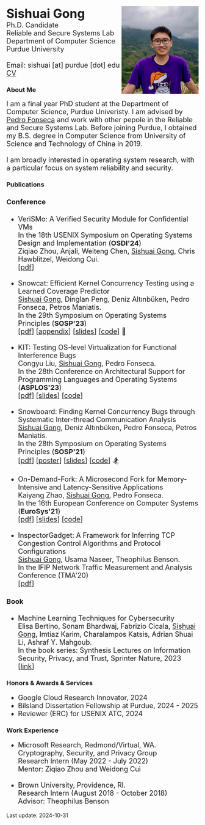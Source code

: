 <div class="introduction">
<div style="float:right; top:0;">
<img src="image/photo.jpg" height="230">
</div>
<div class="leftbox">
<p align="left">
<font size="6"><b>Sishuai Gong</b></font>
<br>
<font size="4">
Ph.D. Candidate
<br>Reliable and Secure Systems Lab
<br>Department of Computer Science
<br>Purdue University
<br>
<br>Email: sishuai [at] purdue [dot] edu
<br><a href="pdf/sishuai.pdf">CV</a>
</font>
</p>
</div>
</div>


<div class="introduction">
    <h3>About Me</h3>
    <font size="4">
    I am a final year PhD student at the Department of Computer Science, Purdue Univeristy. I am advised by <a href="https://www.cs.purdue.edu/homes/pfonseca/" style="white-space: nowrap;">Pedro Fonseca</a> and work with other pepole in the Reliable and Secure Systems Lab. Before joining Purdue, I obtained my B.S. degree in Computer Science from University of Science and Technology of China in 2019.
    <br>
    <br>I am broadly interested in operating system research, with a particular focus on system reliability and security.
    </font>
</div>



<div>
    <h3>Publications</h3>
    <font size="4">
    <h4>Conference</h4>
    <ul>
        <li>
            VeriSMo: A Verified Security Module for Confidential VMs
            <br>
            In the 18th USENIX Symposium on Operating Systems Design and Implementation (<b>OSDI'24</b>)
            <br>
            Ziqiao Zhou, Anjali, Weiteng Chen, <u>Sishuai Gong</u>, Chris Hawblitzel, Weidong Cui.
            <br>
            [<a href="pdf/osdi24-verismo.pdf">pdf</a>]
        </li>
        <br>
        <li>
            Snowcat: Efficient Kernel Concurrency Testing using a Learned Coverage Predictor
            <br>
            <u>Sishuai Gong</u>, Dinglan Peng, Deniz Altınbüken, Pedro Fonseca, Petros Maniatis.
            <br>
            In the 29th Symposium on Operating Systems Principles (<b>SOSP'23</b>)
            <br>
            [<a href="pdf/sosp23-snowcat.pdf">pdf</a>] [<a href="pdf/sosp23-snowcat-appendix.pdf">appendix</a>] [<a href="pdf/sosp23-snowcat-slides.pdf">slides</a>] [<a href="https://github.com/rssys/snowcat">code</a>] 🚜
        </li>
        <br>
        <li>
            KIT: Testing OS-level Virtualization for Functional Interference Bugs
            <br>
            Congyu Liu, <u>Sishuai Gong</u>, Pedro Fonseca.
            <br>
            In the 28th Conference on Architectural Support for Programming Languages and Operating Systems (<b>ASPLOS'23</b>)
            <br>
            [<a href="pdf/asplos23-kit.pdf">pdf</a>] [<a href="pdf/asplos23-kit-slides.pdf">slides</a>] [<a href="https://github.com/rssys/kit">code</a>]
        </li>
        <br>
        <li>
            Snowboard: Finding Kernel Concurrency Bugs through Systematic Inter-thread Communication Analysis
            <br>
            <u>Sishuai Gong</u>, Deniz Altınbüken, Pedro Fonseca, Petros Maniatis.
            <br>
            In the 28th Symposium on Operating Systems Principles (<b>SOSP'21</b>)
            <br>
            [<a href="pdf/sosp21-snowboard.pdf">pdf</a>] [<a href="pdf/sosp21-snowboard-poster.pdf">poster</a>] [<a href="pdf/sosp21-snowboard-slides.pdf">slides</a>] [<a href="https://github.com/rssys/snowboard">code</a>] 🏂
        </li>
        <br>
        <li>
            On-Demand-Fork: A Microsecond Fork for Memory-Intensive and Latency-Sensitive Applications
            <br>
            Kaiyang Zhao, <u>Sishuai Gong</u>, Pedro Fonseca.
            <br>
            In the 16th European Conference on Computer Systems (<b>EuroSys'21</b>)
            <br>
            [<a href="pdf/eurosys21-odf.pdf">pdf</a>] [<a href="pdf/eurosys21-odf-slides.pdf">slides</a>] [<a href="https://github.com/rssys/on-demand-fork">code</a>]
        </li>
        <br>
        <li>
            InspectorGadget: A Framework for Inferring TCP Congestion Control Algorithms and Protocol Configurations
            <br>
            <u>Sishuai Gong</u>, Usama Naseer, Theophilus Benson.
            <br>
            In the IFIP Network Traffic Measurement and Analysis Conference (TMA'20)
            <br>
            [<a href="pdf/tma2020-ig.pdf">pdf</a>]
        </li>
    </ul>
    <h4>Book</h4>
    <ul>
         <li>
            Machine Learning Techniques for Cybersecurity
            <br>
            Elisa Bertino, Sonam Bhardwaj, Fabrizio Cicala, <u>Sishuai Gong</u>, Imtiaz Karim, Charalampos Katsis, Adrian Shuai Li, Ashraf Y. Mahgoub.
            <br>
            In the book series: Synthesis Lectures on Information Security, Privacy, and Trust, Sprinter Nature, 2023
            <br>
            [<a href="https://link.springer.com/book/10.1007/978-3-031-28259-1">link</a>]
        </li>
    </ul>
    </font>
</div>



<div>
    <h3>Honors & Awards & Services</h3>
    <font size="4">
    <ul>
    <li>
        Google Cloud Research Innovator, 2024
    </li>
    <li>
        Bilsland Dissertation Fellowship at Purdue, 2024 - 2025
    </li>
    <li>
        Reviewer (ERC) for USENIX ATC, 2024
    </li>
    </ul>
    </font>
</div>



<div>
    <h3>Work Experience</h3>
    <font size="4">
    <ul>
    <li>
        Microsoft Research, Redmond/Virtual, WA.
        <br>
        Cryptography, Security, and Privacy Group
        <br>
        Research Intern (May 2022 - July 2022)
        <br>
        Mentor: Ziqiao Zhou and Weidong Cui
    </li>
    <br>
    <li>
        Brown University, Providence, RI.
        <br>
        Research Intern (August 2018 - October 2018)
        <br>
        Advisor: Theophilus Benson
    </li>
    </ul>
    </font>
</div>



Last update: 2024-10-31
